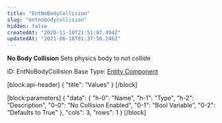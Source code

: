 ```yaml
---
title: "EntNoBodyCollision"
slug: "entnobodycollision"
hidden: false
createdAt: "2020-11-10T21:51:07.494Z"
updatedAt: "2021-06-18T01:37:56.246Z"
---
```

**No Body Collision**
Sets physics body to not collide

ID: EntNoBodyCollision
Base Type: [Entity Component](doc:componententity)

[block:api-header]
{
  "title": "Values"
}
[/block]

[block:parameters]
{
  "data": {
    "h-0": "Name",
    "h-1": "Type",
    "h-2": "Description",
    "0-0": "No Collision Enabled",
    "0-1": "Bool Variable",
    "0-2": "Defaults to True"
  },
  "cols": 3,
  "rows": 1
}
[/block]